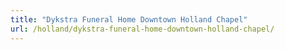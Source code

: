 ```yaml
---
title: "Dykstra Funeral Home Downtown Holland Chapel"
url: /holland/dykstra-funeral-home-downtown-holland-chapel/
---
```

